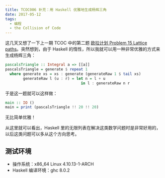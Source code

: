 ```yaml
---
title: TCOC006 补充：用 Haskell 优雅地生成杨辉三角
date: 2017-05-12
tags:
  - 编程
  - the Collision of Code
---
```


这几天又想了一下上一期 TCOC 中的第二题 [欧拉计划 Problem 15 Lattice paths](/posts/tcoc-6-two-interesting-math-problems/#%E6%AC%A7%E6%8B%89%E8%AE%A1%E5%88%92-Problem-15-Lattice-paths)。突然想到，由于 Haskell 的惰性，所以我就可以用一种非常优雅的方式来生成杨辉三角：

```haskell
pascalsTriangle :: Integral a => [[a]]
pascalsTriangle = generate $ repeat 1
  where generate xs = xs : generate (generateRaw 1 $ tail xs)
        generateRaw l (u : r) = let n = l + u
                                  in l : generateRaw n r
```

于是这一题就可以这样做：

```haskell
main :: IO ()
main = print (pascalsTriangle !! 20 !! 20)
```

无比简单优雅！

从这里就可以看出，Haskell 里的无限列表在解决这类数学问题时是非常好用的，以后这类问题可以多从这个方向思考。

## 测试环境

- 操作系统：x86_64 Linux 4.10.13-1-ARCH
- Haskell 编译环境：ghc 8.0.2
